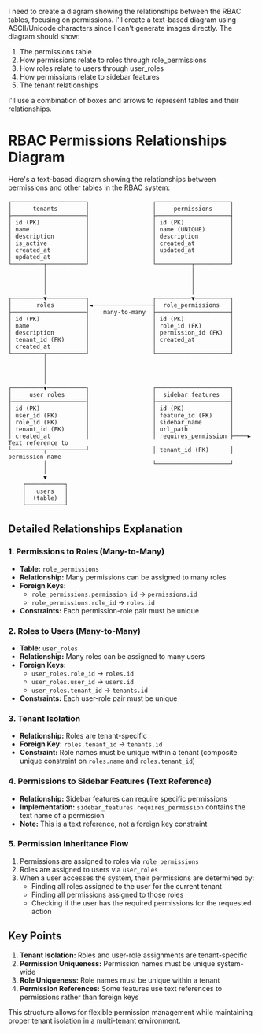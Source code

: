 <think>I need to create a diagram showing the relationships between the RBAC tables, focusing on permissions. I'll create a text-based diagram using ASCII/Unicode characters since I can't generate images directly. The diagram should show:

1. The permissions table
2. How permissions relate to roles through role_permissions
3. How roles relate to users through user_roles
4. How permissions relate to sidebar features
5. The tenant relationships

I'll use a combination of boxes and arrows to represent tables and their relationships.</think>

# RBAC Permissions Relationships Diagram

Here's a text-based diagram showing the relationships between permissions and other tables in the RBAC system:

```
┌─────────────────────┐                  ┌─────────────────────┐
│      tenants        │                  │     permissions     │
├─────────────────────┤                  ├─────────────────────┤
│ id (PK)             │                  │ id (PK)             │
│ name                │                  │ name (UNIQUE)       │
│ description         │                  │ description         │
│ is_active           │                  │ created_at          │
│ created_at          │                  │ updated_at          │
│ updated_at          │                  │                     │
└─────────┬───────────┘                  └──────────┬──────────┘
          │                                         │
          │                                         │
          │                                         │
          │                                         │
┌─────────▼───────────┐                  ┌──────────▼──────────┐
│       roles         │◄─────────────────┤  role_permissions   │
├─────────────────────┤    many-to-many  ├─────────────────────┤
│ id (PK)             │                  │ id (PK)             │
│ name                │                  │ role_id (FK)        │
│ description         │                  │ permission_id (FK)  │
│ tenant_id (FK)      │                  │ created_at          │
│ created_at          │                  │                     │
└─────────┬───────────┘                  └─────────────────────┘
          │
          │
          │
          │
┌─────────▼───────────┐                  ┌─────────────────────┐
│     user_roles      │                  │  sidebar_features   │
├─────────────────────┤                  ├─────────────────────┤
│ id (PK)             │                  │ id (PK)             │
│ user_id (FK)        │                  │ feature_id (FK)     │
│ role_id (FK)        │                  │ sidebar_name        │
│ tenant_id (FK)      │                  │ url_path            │
│ created_at          │                  │ requires_permission ├────► Text reference to
└─────────┬───────────┘                  │ tenant_id (FK)      │     permission name
          │                              └─────────────────────┘
          │
          ▼
    ┌───────────┐
    │   users   │
    │  (table)  │
    └───────────┘
```

## Detailed Relationships Explanation

### 1. Permissions to Roles (Many-to-Many)

- **Table:** `role_permissions`
- **Relationship:** Many permissions can be assigned to many roles
- **Foreign Keys:**
  - `role_permissions.permission_id` → `permissions.id`
  - `role_permissions.role_id` → `roles.id`
- **Constraints:** Each permission-role pair must be unique

### 2. Roles to Users (Many-to-Many)

- **Table:** `user_roles`
- **Relationship:** Many roles can be assigned to many users
- **Foreign Keys:**
  - `user_roles.role_id` → `roles.id`
  - `user_roles.user_id` → `users.id`
  - `user_roles.tenant_id` → `tenants.id`
- **Constraints:** Each user-role pair must be unique

### 3. Tenant Isolation

- **Relationship:** Roles are tenant-specific
- **Foreign Key:** `roles.tenant_id` → `tenants.id`
- **Constraint:** Role names must be unique within a tenant (composite unique constraint on `roles.name` and `roles.tenant_id`)

### 4. Permissions to Sidebar Features (Text Reference)

- **Relationship:** Sidebar features can require specific permissions
- **Implementation:** `sidebar_features.requires_permission` contains the text name of a permission
- **Note:** This is a text reference, not a foreign key constraint

### 5. Permission Inheritance Flow

1. Permissions are assigned to roles via `role_permissions`
2. Roles are assigned to users via `user_roles`
3. When a user accesses the system, their permissions are determined by:
   - Finding all roles assigned to the user for the current tenant
   - Finding all permissions assigned to those roles
   - Checking if the user has the required permissions for the requested action

## Key Points

1. **Tenant Isolation:** Roles and user-role assignments are tenant-specific
2. **Permission Uniqueness:** Permission names must be unique system-wide
3. **Role Uniqueness:** Role names must be unique within a tenant
4. **Permission References:** Some features use text references to permissions rather than foreign keys

This structure allows for flexible permission management while maintaining proper tenant isolation in a multi-tenant environment.
